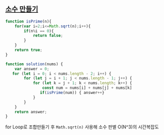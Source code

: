 ## <a href='https://school.programmers.co.kr/learn/courses/30/lessons/12977'>소수 만들기</a>

```javascript
function isPrime(n){
    for(var i=2;i<=Math.sqrt(n);i++){
        if(n%i == 0){
            return false;
        }
    }
    return true;    
}

function solution(nums) {
    var answer = 0;
   for (let i = 0; i < nums.length - 2; i++) {
        for (let j = i + 1; j < nums.length - 1; j++) {
            for (let k = j + 1; k < nums.length; k++) {
                const num = nums[i] + nums[j] + nums[k]
               if(isPrime(num)) { answer++}
            }
        }
    }
    return answer;
}
```
for Loop로 조합만들기 후 `Math.sqrt(n)` 사용해 소수 판별
O(N^3)의 시간복잡도
